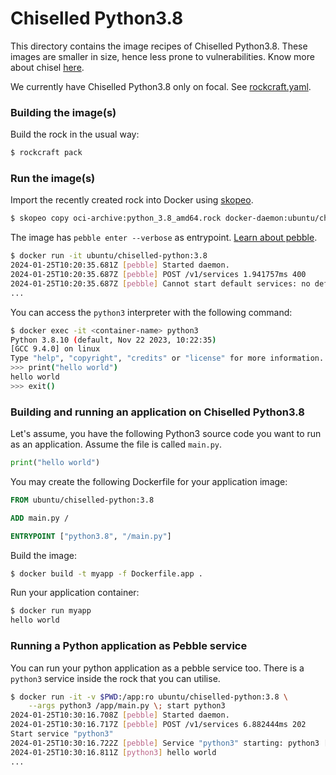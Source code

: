 # Chiselled Python3.8

This directory contains the image recipes of Chiselled Python3.8. These
images are smaller in size, hence less prone to vulnerabilities. Know
more about chisel [here](https://github.com/canonical/chisel).

We currently have Chiselled Python3.8 only on focal. See
[rockcraft.yaml](./rockcraft.yaml).

### Building the image(s)

Build the rock in the usual way:

```sh
$ rockcraft pack
```

### Run the image(s)

Import the recently created rock into Docker using
[skopeo](https://github.com/containers/skopeo).

```sh
$ skopeo copy oci-archive:python_3.8_amd64.rock docker-daemon:ubuntu/chiselled-python:3.8
```

The image has `pebble enter --verbose` as entrypoint. [Learn about
pebble](https://github.com/canonical/pebble).

```sh
$ docker run -it ubuntu/chiselled-python:3.8
2024-01-25T10:20:35.681Z [pebble] Started daemon.
2024-01-25T10:20:35.687Z [pebble] POST /v1/services 1.941757ms 400
2024-01-25T10:20:35.687Z [pebble] Cannot start default services: no default services
...
```

You can access the `python3` interpreter with the following command:

```sh
$ docker exec -it <container-name> python3
Python 3.8.10 (default, Nov 22 2023, 10:22:35)
[GCC 9.4.0] on linux
Type "help", "copyright", "credits" or "license" for more information.
>>> print("hello world")
hello world
>>> exit()
```

### Building and running an application on Chiselled Python3.8

Let's assume, you have the following Python3 source code you want to run
as an application. Assume the file is called `main.py`.

```py
print("hello world")
```

You may create the following Dockerfile for your application image:

```Dockerfile
FROM ubuntu/chiselled-python:3.8

ADD main.py /

ENTRYPOINT ["python3.8", "/main.py"]
```

Build the image:

```sh
$ docker build -t myapp -f Dockerfile.app .
```

Run your application container:

```sh
$ docker run myapp
hello world
```

### Running a Python application as Pebble service

You can run your python application as a pebble service too. There is a
`python3` service inside the rock that you can utilise.

```sh
$ docker run -it -v $PWD:/app:ro ubuntu/chiselled-python:3.8 \
	--args python3 /app/main.py \; start python3
2024-01-25T10:30:16.708Z [pebble] Started daemon.
2024-01-25T10:30:16.717Z [pebble] POST /v1/services 6.882444ms 202
Start service "python3"
2024-01-25T10:30:16.722Z [pebble] Service "python3" starting: python3 [ /app/main.py ]
2024-01-25T10:30:16.811Z [python3] hello world
...
```
